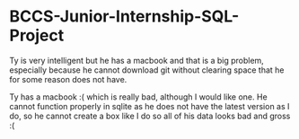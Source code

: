 # BCCS-Junior-Internship-SQL-Project

Ty is very intelligent but he has a macbook and that is a big problem, especially because he cannot download git without clearing space that he for some reason does not have.

Ty has a macbook :( which is really bad, although I would like one. He cannot function properly in sqlite as he does not have the latest version as I do, so he cannot create a box like I do so all of his data looks bad and gross :(
